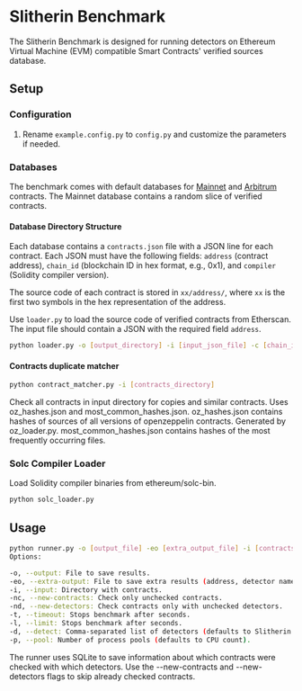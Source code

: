 # Slitherin Benchmark

The Slitherin Benchmark is designed for running detectors on Ethereum Virtual Machine (EVM) compatible Smart Contracts' verified sources database.

## Setup

### Configuration

1. Rename `example.config.py` to `config.py` and customize the parameters if needed.

### Databases

The benchmark comes with default databases for [Mainnet](https://github.com/pessimistic-io/slitherin-benchmark/tree/main/contracts/mainnet) and [Arbitrum](https://github.com/pessimistic-io/slitherin-benchmark/tree/main/contracts/arbitrum) contracts. The Mainnet database contains a random slice of verified contracts.

#### Database Directory Structure

Each database contains a `contracts.json` file with a JSON line for each contract. Each JSON must have the following fields: `address` (contract address), `chain_id` (blockchain ID in hex format, e.g., 0x1), and `compiler` (Solidity compiler version).

The source code of each contract is stored in `xx/address/`, where `xx` is the first two symbols in the hex representation of the address.

Use `loader.py` to load the source code of verified contracts from Etherscan. The input file should contain a JSON with the required field `address`.

```bash
python loader.py -o [output_directory] -i [input_json_file] -c [chain_id]
```

#### Contracts duplicate matcher
```bash
python contract_matcher.py -i [contracts_directory]
```
Check all contracts in input directory for copies and similar contracts.
Uses oz_hashes.json and most_common_hashes.json.
oz_hashes.json contains hashes of sources of all versions of openzeppelin contracts. Generated by oz_loader.py.
most_common_hashes.json contains hashes of the most frequently occurring files.
### Solc Compiler Loader
Load Solidity compiler binaries from ethereum/solc-bin.

```bash
python solc_loader.py
```
## Usage
```bash
python runner.py -o [output_file] -eo [extra_output_file] -i [contracts_directory] [other_options]
Options:

-o, --output: File to save results.
-eo, --extra-output: File to save extra results (address, detector name, lines).
-i, --input: Directory with contracts.
-nc, --new-contracts: Check only unchecked contracts.
-nd, --new-detectors: Check contracts only with unchecked detectors.
-t, --timeout: Stops benchmark after seconds.
-l, --limit: Stops benchmark after seconds.
-d, --detect: Comma-separated list of detectors (defaults to Slitherin detectors).
-p, --pool: Number of process pools (defaults to CPU count).
```

The runner uses SQLite to save information about which contracts were checked with which detectors. Use the --new-contracts and --new-detectors flags to skip already checked contracts.
